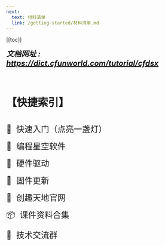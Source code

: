 ```yaml
---
next:
  text: 材料清单
  link: /getting-started/材料清单.md
---
```


[[toc]]
<br>

***<span style="font-size: 20px">文档网址 : &nbsp;&nbsp; https://dict.cfunworld.com/tutorial/cfdsx</span>***

<br>

# 【快捷索引】

<br>
<a href="https://www.bilibili.com/video/BV1rpziY3E2J/?spm_id_from=333.999.0.0&vd_source=d34a80bae9d64a0c5a0716bd47877802" style="font-size: 22px;text-decoration: none" target="_blank">🔎&nbsp; 快速入门（点亮一盏灯）</a>

<a href="https://cfunworld.com/#/product?id=0" style="font-size: 22px;text-decoration: none" target="_blank">🔎&nbsp; 编程星空软件</a>

<a href="https://dict.cfunworld.com/download/driver/%E5%BC%80%E6%BA%90%E5%A4%A7%E5%B8%88%E5%85%84%E9%A9%B1%E5%8A%A8.html" style="font-size: 22px;text-decoration: none" target="_blank">🔎&nbsp;  硬件驱动</a>

<a href="https://dict.cfunworld.com/download/firmware/%E5%BC%80%E6%BA%90%E5%A4%A7%E5%B8%88%E5%85%84%E5%9B%BA%E4%BB%B6.html" style="font-size: 22px;text-decoration: none" target="_blank">🔎&nbsp;  固件更新</a>

<a href="https://cfunworld.com" style="font-size: 22px;text-decoration: none" target="_blank">🔎&nbsp;  创趣天地官网</a>

<a href="https://drive.weixin.qq.com/s?k=ANgAgQejAFQlkndvPr" style="font-size: 22px;text-decoration: none" target="_blank">📦️&nbsp;  课件资料合集</a>

<a href="https://dict.cfunworld.com/tutorial/cfdsx/getting-started/%E6%9C%8D%E5%8A%A1%E6%94%AF%E6%8C%81.html" style="font-size: 22px;text-decoration: none">🤖&nbsp;  技术交流群</a>
  
 